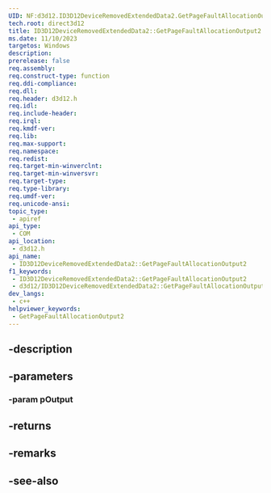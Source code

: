 ```yaml
---
UID: NF:d3d12.ID3D12DeviceRemovedExtendedData2.GetPageFaultAllocationOutput2
tech.root: direct3d12
title: ID3D12DeviceRemovedExtendedData2::GetPageFaultAllocationOutput2
ms.date: 11/10/2023
targetos: Windows
description: 
prerelease: false
req.assembly: 
req.construct-type: function
req.ddi-compliance: 
req.dll: 
req.header: d3d12.h
req.idl: 
req.include-header: 
req.irql: 
req.kmdf-ver: 
req.lib: 
req.max-support: 
req.namespace: 
req.redist: 
req.target-min-winverclnt: 
req.target-min-winversvr: 
req.target-type: 
req.type-library: 
req.umdf-ver: 
req.unicode-ansi: 
topic_type:
 - apiref
api_type:
 - COM
api_location:
 - d3d12.h
api_name:
 - ID3D12DeviceRemovedExtendedData2::GetPageFaultAllocationOutput2
f1_keywords:
 - ID3D12DeviceRemovedExtendedData2::GetPageFaultAllocationOutput2
 - d3d12/ID3D12DeviceRemovedExtendedData2::GetPageFaultAllocationOutput2
dev_langs:
 - c++
helpviewer_keywords:
 - GetPageFaultAllocationOutput2
---
```


## -description

## -parameters

### -param pOutput

## -returns

## -remarks

## -see-also

